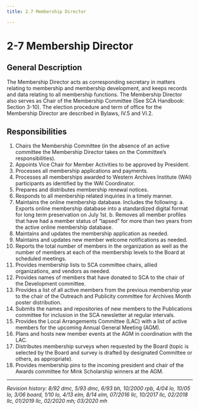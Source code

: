 ```yaml
---
title: 2.7 Membership Director

---
```


# 2-7 Membership Director

## General Description
The Membership Director acts as corresponding secretary in matters relating to membership and membership development, and keeps records and data relating to all membership functions. The Membership Director also serves as Chair of the Membership Committee (See SCA Handbook: Section 3-10). The election procedure and term of office for the Membership Director are described in Bylaws, IV.5 and VI.2.

## Responsibilities
1. Chairs the Membership Committee (in the absence of an active committee the Membership Director takes on the Committee’s responsibilities).
2. Appoints Vice Chair for Member Activities to be approved by President.
3. Processes all membership applications and payments.
4. Processes all memberships awarded to Western Archives Institute (WAI) participants as identified by the WAI Coordinator.
5. Prepares and distributes membership renewal notices.
6. Responds to all membership related inquiries in a timely manner.
7. Maintains the online membership database. Includes the following:
   a. Exports online membership database into a standardized digital format for long term preservation on July 1st.
   b. Removes all member profiles that have had a member status of “lapsed” for more than two years from the active online membership database.
8. Maintains and updates the membership application as needed.
9. Maintains and updates new member welcome notifications as needed.
10. Reports the total number of members in the organization as well as the number of members at each of the membership levels to the Board at scheduled meetings.
11. Provides membership lists to SCA committee chairs, allied organizations, and vendors as needed.
12. Provides names of members that have donated to SCA to the chair of the Development committee.
13. Provides a list of all active members from the previous membership year to the chair of the Outreach and Publicity committee for Archives Month poster distribution.
14. Submits the names and repositories of new members to the Publications committee for inclusion in the SCA newsletter at regular intervals.
15. Provides the Local Arrangements Committee (LAC) with a list of active members for the upcoming Annual General Meeting (AGM).
16. Plans and hosts new member events at the AGM in coordination with the LAC.
17. Distributes membership surveys when requested by the Board (topic is selected by the Board and survey is drafted by designated Committee or others, as appropriate).
18. Provides membership pins to the incoming president and chair of the Awards committee for Mink Scholarship winners at the AGM.

***

_Revision history: 8/92 dmc, 5/93 dmc, 6/93 bh, 10/2000 rpb, 4/04 lo, 10/05 lo, 3/06 board, 1/10 lo, 4/13 elm, 8/14 elm, 07/2016 llc, 10/2017 llc, 02/2018 llc, 01/2019 llc, 02/2020 mh; 03/2020 mh_
